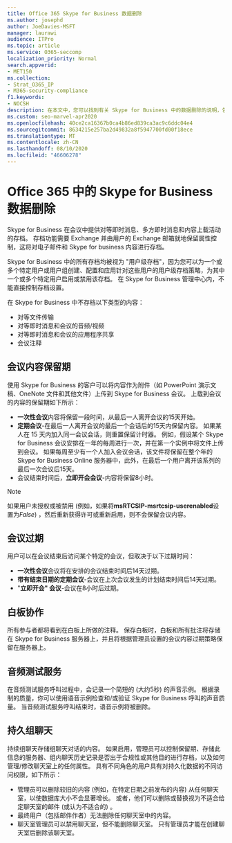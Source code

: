 ```yaml
---
title: Office 365 Skype for Business 数据删除
ms.author: josephd
author: JoeDavies-MSFT
manager: laurawi
audience: ITPro
ms.topic: article
ms.service: O365-seccomp
localization_priority: Normal
search.appverid:
- MET150
ms.collection:
- Strat_O365_IP
- M365-security-compliance
f1.keywords:
- NOCSH
description: 在本文中，您可以找到有关 Skype for Business 中的数据删除的说明，包括哪些类型的内容不会保留。
ms.custom: seo-marvel-apr2020
ms.openlocfilehash: 40ce2ca16367b0ca4b86ed839ca3ac9c6ddc04e4
ms.sourcegitcommit: 8634215e257ba2d49832a8f5947700fd00f18ece
ms.translationtype: MT
ms.contentlocale: zh-CN
ms.lasthandoff: 08/10/2020
ms.locfileid: "46606278"
---
```

# <a name="skype-for-business-data-deletion-in-office-365"></a>Office 365 中的 Skype for Business 数据删除

Skype for Business 在会议中提供对等即时消息、多方即时消息和内容上载活动的存档。 存档功能需要 Exchange 并由用户的 Exchange 邮箱就地保留属性控制，这将对电子邮件和 Skype for business 内容进行存档。

Skype for Business 中的所有存档均被视为 "用户级存档"，因为您可以为一个或多个特定用户或用户组创建、配置和应用针对这些用户的用户级存档策略，为其中一个或多个特定用户启用或禁用该存档。 在 Skype for Business 管理中心内，不能直接控制存档设置。

在 Skype for Business 中不存档以下类型的内容：

- 对等文件传输
- 对等即时消息和会议的音频/视频
- 对等即时消息和会议的应用程序共享
- 会议注释 

## <a name="meeting-content-retention"></a>会议内容保留期

使用 Skype for Business 的客户可以将内容作为附件（如 PowerPoint 演示文稿、OneNote 文件和其他文件）上传到 Skype for Business 会议。 上载到会议的内容的保留期如下所示：

- **一次性会议**内容将保留一段时间，从最后一人离开会议的15天开始。
- **定期会议**-在最后一人离开会议的最后一个会话后的15天内保留内容。 如果某人在 15 天内加入同一会议会话，则重置保留计时器。 例如，假设某个 Skype for Business 会议安排在一年的每周进行一次，并在第一个实例中将文件上传到会议。 如果每周至少有一个人加入会议会话，该文件将保留在整个年的 Skype for Business Online 服务器中，此外，在最后一个用户离开该系列的最后一次会议后15天。
- 会议结束时间后，**立即开会会议**-内容将保留8小时。

> [!NOTE]
> 如果用户未授权或被禁用 (例如，如果将**msRTCSIP-msrtcsip-userenabled**设置为*False*) ，然后重新获得许可或重新启用，则不会保留会议内容。

## <a name="meeting-expiration"></a>会议过期

用户可以在会议结束后访问某个特定的会议，但取决于以下过期时间：

- **一次性会议**会议将在安排的会议结束时间后14天过期。
- **带有结束日期的定期会议**-会议在上次会议发生的计划结束时间后14天过期。
- "**立即开会" 会议**-会议在8小时后过期。

## <a name="whiteboard-collaboration"></a>白板协作

所有参与者都将看到在白板上所做的注释。 保存白板时，白板和所有批注将存储在 Skype for Business 服务器上，并且将根据管理员设置的会议内容过期策略保留在服务器上。

## <a name="audio-test-service"></a>音频测试服务

在音频测试服务呼叫过程中，会记录一个简短的 (大约5秒) 的声音示例。 根据录制的质量，你可以使用语音示例检查和/或验证 Skype for Business 呼叫的声音质量。 当音频测试服务呼叫结束时，语音示例将被删除。

## <a name="persistent-group-chat"></a>持久组聊天

持续组聊天存储组聊天对话的内容。 如果启用，管理员可以控制保留期、存储此信息的服务器、组内聊天历史记录是否出于合规性或其他目的进行存档，以及如何管理/修改聊天室上的任何属性。 具有不同角色的用户具有对持久化数据的不同访问权限，如下所示：

- 管理员可以删除较旧的内容 (例如，在特定日期之前发布的内容) 从任何聊天室，以使数据库大小不会显著增长。 或者，他们可以删除或替换视为不适合给定聊天室的邮件 (或认为不适合的) 。
- 最终用户（包括邮件作者）无法删除任何聊天室中的内容。
- 聊天室管理员可以禁用聊天室，但不能删除聊天室。 只有管理员才能在创建聊天室后删除该聊天室。